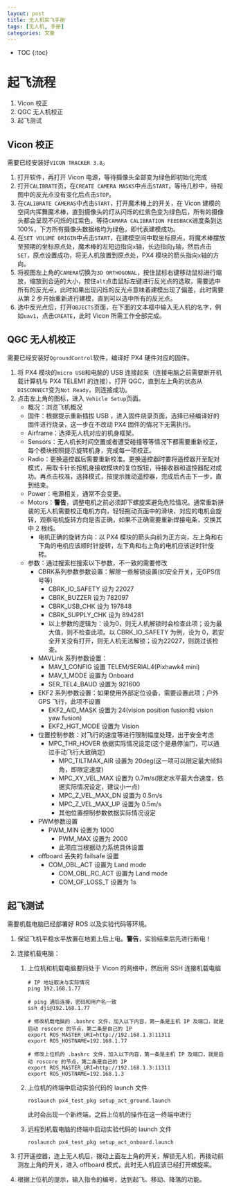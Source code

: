 ```yaml
---
layout: post
title: 无人机实飞手册
tags: [无人机, 手册]
categories: 文章
---
```


* TOC
{:toc}

# 起飞流程

1. Vicon 校正
2. QGC 无人机校正
3. 起飞测试

## Vicon 校正

需要已经安装好`VICON TRACKER 3.8`。

1. 打开软件，再打开 Vicon 电源，等待摄像头全部变为绿色即初始化完成
2. 打开`CALIBRATE`页，在`CREATE CAMERA MASKS`中点击`START`，等待几秒中，待视图中的反光点没有变化后点击`STOP`。
3. 在`CALIBRATE CAMERAS`中点击`START`，打开魔术棒上的开关，在 Vicon 建模的空间内挥舞魔术棒，直到摄像头的灯从闪烁的红紫色变为绿色后，所有的摄像头都会呈现不闪烁的红紫色，等待`CAMARA CALIBRATION FEEDBACK`进度条到达 100%，下方所有摄像头数据格均为绿色，即代表建模成功。
4. 在`SET VOLUME ORIGIN`中点击`START`，在建模空间中取坐标原点，将魔术棒摆放至预期的坐标原点处，魔术棒的左短边指向`x`轴，长边指向`y`轴，然后点击`SET`，原点设置成功，将无人机放置到原点处，PX4 模块的箭头指向`x`轴的方向。
5. 将视图左上角的`CAMERA`切换为`3D ORTHOGONAL`，按住鼠标右键移动鼠标进行缩放，缩放到合适的大小，按住`alt`点击鼠标左键进行反光点的选取，需要选中所有的反光点，此时如果出现闪烁的反光点意味着建模出现了偏差，此时需要从第 2 步开始重新进行建模，直到可以选中所有的反光点。
6. 选中反光点后，打开`OBJECTS`页面，在下面的文本框中输入无人机的名字，例如`uav1`，点击`CREATE`，此时 Vicon 所需工作全部完成。

## QGC 无人机校正

需要已经安装好`QgroundControl`软件，编译好 PX4 硬件对应的固件。

1. 将 PX4 模块的`micro USB`和电脑的 USB 连接起来（连接电脑之前需要断开机载计算机与 PX4 TELEM1 的连接），打开 QGC，直到左上角的状态从`DISCONNECT`变为`Not Ready`，则连接成功。
2. 点击左上角的图标，进入 `Vehicle Setup`页面。
   - 概况：浏览飞机概况
   - 固件：根据提示重新插拔 USB ，进入固件烧录页面，选择已经编译好的固件进行烧录，这一步在不改动 PX4 固件的情况下无需执行。
   - Airframe：选择无人机对应的机身框架。
   - Sensors：无人机长时间空置或者遭受碰撞等等情况下都需要重新校正，每个模块按照提示旋转机身，完成每一项校正。
   - Radio：更换遥控器后需要重新校准。更换遥控器时要将遥控器开至配对模式，用取卡针长按机身接收模块的复位按钮，待接收器和遥控器配对成功。再点击校准，选择模式，按提示拨动遥控器，完成后点击下一步，直到结束。
   - Power：电源相关，通常不会变更。
   - Motors：**警告**，调整电机之前必须卸下螺旋桨避免危险情况。通常重新拼装的无人机需要校正电机方向，轻轻拖动页面中的滑块，对应的电机会旋转，观察电机旋转方向是否正确，如果不正确需要重新焊接电条，交换其中 2 根线。
     - 电机正确的旋转方向：以 PX4 模块的箭头向前为正方向，左上角和右下角的电机应该顺时针旋转，左下角和右上角的电机应该逆时针旋转。
   - 参数：通过搜索栏搜索以下参数，不一致的需要修改
     - CBRK系列参数参数设置：解除一些解锁设置(如安全开关，无GPS信号等)
       - CBRK_IO_SAFETY 设为 22027
       - CBRK_BUZZER 设为 782097
       - CBRK_USB_CHK 设为 197848
       - CBRK_SUPPLY_CHK 设为 894281
       - 以上参数的逻辑为：设为0，则无人机解锁时会检查此项；设为最大值，则不检查此项。以 CBRK_IO_SAFETY 为例，设为 0，若安全开关没有打开，则无人机无法解锁；设为22027，则跳过该检查。
     - MAVLink 系列参数设置：
       - MAV_1_CONFIG 设置 TELEM/SERIAL4(Pixhawk4 mini)
       - MAV_1_MODE 设置为 Onboard
       - SER_TEL4_BAUD 设置为 921600
     - EKF2 系列参数设置：如果使用外部定位设备，需要设置此项；户外 GPS 飞行，此项不设置
       - EKF2_AID_MASK 设置为 24(vision position fusion和 vision yaw fusion)
       - EKF2_HGT_MODE 设置为 Vision
     - 位置控制参数：对飞行的速度等进行限制幅度处理，出于安全考虑
       - MPC_THR_HOVER 依据实际情况设定(这个是悬停油门，可以通过手动飞行大致确定)
         - MPC_TILTMAX_AIR 设置为 20deg(这一项可以限定最大倾斜角，即限定速度)
         - MPC_XY_VEL_MAX 设置为 0.7m/s(限定水平最大合速度，依据实际情况设定，建议小一点)
         - MPC_Z_VEL_MAX_DN 设置为 0.5m/s
         - MPC_Z_VEL_MAX_UP 设置为 0.5m/s
         - 其他位置控制参数依据实际情况设定
     - PWM参数设置
       - PWM_MIN 设置为 1000
         - PWM_MAX 设置为 2000
         - 此项应当根据动力系统具体设置
     - offboard 丢失的 failsafe 设置
       - COM_OBL_ACT 设置为 Land mode
         - COM_OBL_RC_ACT 设置为 Land mode
         - COM_OF_LOSS_T 设置为 1s

## 起飞测试

需要机载电脑已经部署好 ROS 以及实验代码等环境。

1. 保证飞机平稳水平放置在地面上后上电。**警告**，实验结束后先进行断电！

2. 连接机载电脑：

   1. 上位机和机载电脑要同处于 Vicon 的网络中，然后用 SSH 连接机载电脑

      ```shell
      # IP 地址取决与实际情况
      ping 192.168.1.77
      
      # ping 通后连接，密码和用户名一致
      ssh dji@192.168.1.77
      
      # 修改机载电脑的 .bashrc 文件，加入以下内容，第一条是主机 IP 及端口，就是启动 roscore 的节点，第二条是自己的 IP
      export ROS_MASTER_URI=http://192.168.1.3:11311
      export ROS_HOSTNAME=192.168.1.77
      
      # 修改上位机的 .bashrc 文件，加入以下内容，第一条是主机 IP 及端口，就是启动 roscore 的节点，第二条是自己的 IP
      export ROS_MASTER_URI=http://192.168.1.3:11311
      export ROS_HOSTNAME=192.168.1.3
      ```

   2. 上位机的终端中启动实验代码的 launch 文件

      ```shell
      roslaunch px4_test_pkg setup_act_ground.launch
      ```

      此时会出现一个新终端，之后上位机的操作在这一终端中进行

   3. 远程到机载电脑的终端中启动实验代码的 launch 文件

      ```shell
      roslaunch px4_test_pkg setup_act_onboard.launch
      ```

3. 打开遥控器，连上无人机后，拨动上面左上角的开关，解锁无人机，再拨动前测左上角的开关，进入 offboard 模式，此时无人机应该已经打开螺旋桨。

4. 根据上位机的提示，输入指令的编号，达到起飞、移动、降落的功能。